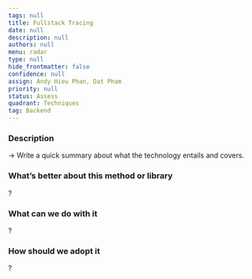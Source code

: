 ```yaml
---
tags: null
title: Fullstack Tracing
date: null
description: null
authors: null
menu: radar
type: null
hide_frontmatter: false
confidence: null
assign: Andy Hieu Phan, Dat Pham
priority: null
status: Assess
quadrant: Techniques
tag: Backend
---
```


<!-- table_of_contents cc710f1f-3db0-40fc-b9d0-84878678da43 -->

### Description
→ Write a quick summary about what the technology entails and covers.

### What’s better about this method or library
?

### What can we do with it
?

### How should we adopt it
?

<!-- child_database 368b488e-955f-4871-ab68-2d2ce6306c7b -->

